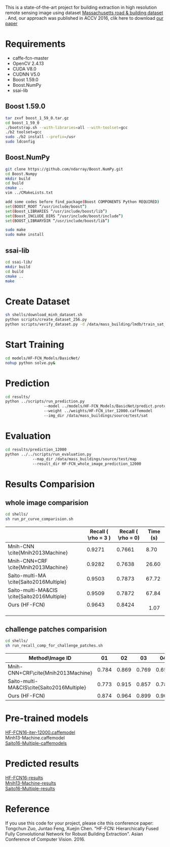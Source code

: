 This is a state-of-the-art project for building extraction in high resolution remote sensing image using dataset [Massachusetts road & building dataset](https://www.cs.toronto.edu/~vmnih/data/) . And, our approach was published in ACCV 2016, clik here to download [our paper](https://www.springerprofessional.de/hf-fcn-hierarchically-fused-fully-convolutional-network-for-robu/12130612)

# Requirements
- caffe-fcn-master
- OpenCV 2.4.13
- CUDA V8.0
- CUDNN V5.0
- Boost 1.59.0
- Boost.NumPy
- ssai-lib

## Boost 1.59.0
```sh
tar zxvf boost_1_59_0.tar.gz 
cd boost_1_59_0 
./bootstrap.sh --with-libraries=all --with-toolset=gcc 
./b2 toolset=gcc 
sudo ./b2 install --prefix=/usr 
sudo ldconfig
```

## Boost.NumPy
```sh
git clone https://github.com/ndarray/Boost.NumPy.git 
cd Boost.Numpy  
mkdir build 
cd build 
cmake ..   
vim ../CMakeLists.txt   

add some codes before find_package(Boost COMPONENTS Python REQUIRED)  
set(BOOST_ROOT “/usr/include/boost”) 
set(Boost_LIBRARIES “/usr/include/boost/lib”)   
set(Boost_INCLUDE_DIRS “/usr/include/boost/include”) 
set(BOOST_LIBRARYDIR “/usr/include/boost/lib”) 

sudo make 
sudo make install 
```
## ssai-lib
```sh
cd ssai-lib/
mkdir build
cd build
cmake ..
make 
```
# Create Dataset
```sh
sh shells/download_minh_dataset.sh  
python scripts/create_dataset_256.py  
python scripts/verify_dataset.py -d /data/mass_building/lmdb/train_sat_256 
```  
# Start Training
```sh
cd models/HF-FCN_Models/BasicNet/  
nohup python solve.py& 
```

# Prediction
```sh
cd results/  
python ../scripts/run_prediction.py 
				 --model ../models/HF-FCN_Models/BasicNet/predict.prototxt  
				 --weight ../weights/HF-FCN_iter_12000.caffemodel  
				 --img_dir /data/mass_buildings/source/test/sat  
```
# Evaluation
```sh
cd results/prediction_12000   
python ../../scripts/run_evaluation.py   
			--map_dir /data/mass_buildings/source/test/map   
			--result_dir HF-FCN_whole_image_prediction_12000
```

# Results Comparision
## whole image comparision
```sh
cd shells/
sh run_pr_curve_comparision.sh
```
|                                                | Recall ( \rho = 3 ) | Recall ( \rho = 0) | Time (s) |
|------------------------------------------------|---------------------|---------------------|----------|
| Mnih-CNN \cite{Mnih2013Machine}                | 0.9271              | 0.7661              | 8.70     |
| Mnih-CNN+CRF \cite{Mnih2013Machine}            | 0.9282              | 0.7638              | 26.60    |
| Saito-multi-MA \cite{Saito2016Multiple}        | 0.9503              | 0.7873              | 67.72    |
| Saito-multi-MA&CIS \cite{Saito2016Multiple} | 0.9509              | 0.7872              | 67.84    |
| Ours (HF-FCN)                                  | 0.9643              | 0.8424              |   1.07   |

## challenge patches comparision
```sh
cd shells/
sh run_recall_comp_for_challenge_patches.sh
```
| Method\Image ID                                      | 01             | 02             | 03             | 04             | 05             | 06             | 07             | mean           |
|-----------------------------------------------|----------------|----------------|----------------|----------------|----------------|----------------|----------------|----------------|
| Mnih-CNN+CRF\cite\{Mnih2013Machine\}          | 0.784          | 0.869          | 0.769          | 0.653          | 0.893          | 0.764          | 0.800          | 0.784          |
| Saito-multi-MA\&CIS\cite\{Saito2016Multiple\} | 0.773          | 0.915          | 0.857          | 0.789          | 0.945          | 0.773          | 0.830          | 0.851          |
| Ours (HF-FCN)                        | 0.874 | 0.964 | 0.899 | 0.901 | 0.986 | 0.840| 0.851 | 0.911 |


# Pre-trained models
[HF-FCN16-iter-12000.caffemodel](https://github.com/tczuo/HF-FCN-for-Robust-Building-Extraction/tree/master/weights) <br />
Minh13-Machine.caffemodel   <br />
[Saito16-Multiple-caffemodels](https://github.com/mitmul/ssai-cnn/wiki/Pre-trained-models)

# Predicted results
[HF-FCN16-results](https://github.com/tczuo/HF-FCN-for-Robust-Building-Extraction/tree/master/results/whole_image_results/Zuo-HF-FCN-ACCV16)   <br />
[Mnih13-Machine-results](https://github.com/tczuo/HF-FCN-for-Robust-Building-Extraction/tree/master/results/whole_image_results/Mnih-Machine-PHDthesis13)   <br />
[Saito16-Multiple-results](https://github.com/mitmul/ssai-cnn/wiki/Predicted-results)

# Reference
If you use this code for your project, please cite this conference paper:  <br />
Tongchun Zuo, Juntao Feng, Xuejin Chen. "HF-FCN: Hierarchically Fused Fully Convolutional Network for Robust Building Extraction". Asian Conference of Computer Vision. 2016. 
